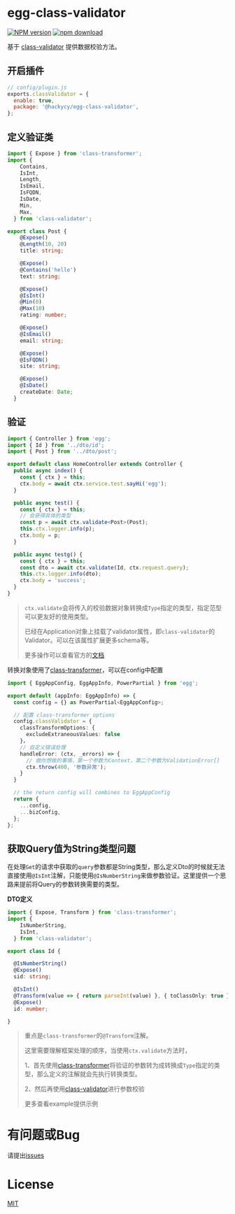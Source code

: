 # egg-class-validator

[![NPM version][npm-image]][npm-url]
[![npm download][download-image]][download-url]

[npm-image]: https://img.shields.io/npm/v/@hackycy/egg-class-validator.svg?style=flat-square
[npm-url]: https://npmjs.org/package/@hackycy/egg-class-validator
[download-image]: https://img.shields.io/npm/dm/@hackycy/egg-class-validator.svg?style=flat-square
[download-url]: https://npmjs.org/package/@hackycy/egg-class-validator

<!--
Description here.
-->

基于 [class-validator](https://github.com/typestack/class-validator) 提供数据校验方法。

## 开启插件

```js
// config/plugin.js
exports.classValidator = {
  enable: true,
  package: '@hackycy/egg-class-validator',
};
```

## 定义验证类

``` typescript
import { Expose } from 'class-transformer';
import {
    Contains,
    IsInt,
    Length,
    IsEmail,
    IsFQDN,
    IsDate,
    Min,
    Max,
  } from 'class-validator';

export class Post {
    @Expose()
    @Length(10, 20)
    title: string;

    @Expose()
    @Contains('hello')
    text: string;

    @Expose()
    @IsInt()
    @Min(0)
    @Max(10)
    rating: number;

    @Expose()
    @IsEmail()
    email: string;

    @Expose()
    @IsFQDN()
    site: string;

    @Expose()
    @IsDate()
    createDate: Date;
  }
```

## 验证

``` typescript
import { Controller } from 'egg';
import { Id } from '../dto/id';
import { Post } from '../dto/post';

export default class HomeController extends Controller {
  public async index() {
    const { ctx } = this;
    ctx.body = await ctx.service.test.sayHi('egg');
  }

  public async test() {
    const { ctx } = this;
    // 会获得具体的类型
    const p = await ctx.validate<Post>(Post);
    this.ctx.logger.info(p);
    ctx.body = p;
  }

  public async testg() {
    const { ctx } = this;
    const dto = await ctx.validate(Id, ctx.request.query);
    this.ctx.logger.info(dto);
    ctx.body = 'success';
  }
}
```

> `ctx.validate`会将传入的校验数据对象转换成`Type`指定的类型，指定范型可以更友好的使用类型。
>
> 已经在Application对象上挂载了validator属性，即`class-validator`的Validator。可以在该属性扩展更多schema等。
>
> 更多操作可以查看官方的[文档](https://github.com/typestack/class-validator)

转换对象使用了[class-transformer](https://github.com/typestack/class-transformer)，可以在config中配置

``` typescript
import { EggAppConfig, EggAppInfo, PowerPartial } from 'egg';

export default (appInfo: EggAppInfo) => {
  const config = {} as PowerPartial<EggAppConfig>;

  // 配置 class-transformer options
  config.classValidator = {
    classTransformOptions: {
      excludeExtraneousValues: false
    }，
    // 自定义错误处理
    handleError: (ctx, _errors) => {
      // 做你想做的事情，第一个参数为Context，第二个参数为ValidationError[]
      ctx.throw(400, '参数异常');
    }
  }

  // the return config will combines to EggAppConfig
  return {
    ...config,
    ...bizConfig,
  };
};
```

## 获取Query值为String类型问题

在处理`Get`的请求中获取的`query`参数都是String类型，那么定义Dto的时候就无法直接使用`@IsInt`注解，只能使用`@IsNumberString`来做参数验证。这里提供一个思路来提前将Query的参数转换需要的类型。

**DTO定义**

``` typescript
import { Expose, Transform } from 'class-transformer';
import {
    IsNumberString,
    IsInt,
  } from 'class-validator';

export class Id {

  @IsNumberString()
  @Expose()
  sid: string;

  @IsInt()
  @Transform(value => { return parseInt(value) }, { toClassOnly: true })
  @Expose()
  id: number;

}
```

> 重点是`class-transformer`的`@Transform`注解。
>
> 这里需要理解框架处理的顺序，当使用`ctx.validate`方法时，
>
> 1、首先使用[class-transformer](https://github.com/typestack/class-transformer)将验证的参数转为成转换成`Type`指定的类型，那么定义的注解就会先执行转换类型。
>
> 2、然后再使用[class-validator](https://github.com/typestack/class-validator)进行参数校验
>
> 更多查看example提供示例

# 有问题或Bug

请提出[issues](https://github.com/hackycy/egg-class-validator/issues)

# License

[MIT](LICENSE)
